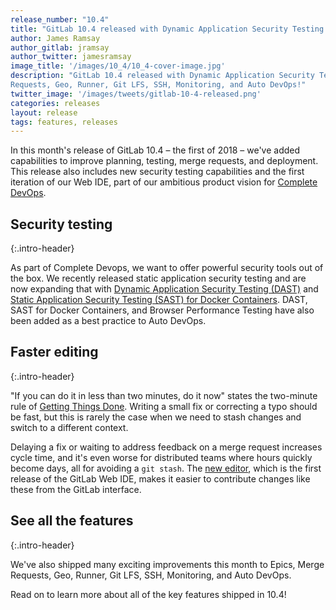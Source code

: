 ```yaml
---
release_number: "10.4"
title: "GitLab 10.4 released with Dynamic Application Security Testing and Web IDE (beta)"
author: James Ramsay
author_gitlab: jramsay
author_twitter: jamesramsay
image_title: '/images/10_4/10_4-cover-image.jpg'
description: "GitLab 10.4 released with Dynamic Application Security Testing, SAST for Docker Containers, Web IDE editor (beta), and improvements to Epics, Merge
Requests, Geo, Runner, Git LFS, SSH, Monitoring, and Auto DevOps!"
twitter_image: '/images/tweets/gitlab-10-4-released.png'
categories: releases
layout: release
tags: features, releases
---
```


In this month's release of GitLab 10.4 – the first of 2018 – we've added
capabilities to improve planning, testing, merge requests, and deployment. This
release also includes new security testing capabilities and the first iteration of
our Web IDE, part of our ambitious product vision for
[Complete DevOps](/blog/2017/10/11/from-dev-to-devops/).

<!-- more -->

## Security testing
{:.intro-header}

As part of Complete Devops, we want to offer powerful security tools out of the
box. We recently released static application security testing and are now
expanding that with
[Dynamic Application Security Testing (DAST)](#dynamic-application-security-testing-dast)
and
[Static Application Security Testing (SAST) for Docker Containers](#sast-for-docker-containers).
DAST, SAST for Docker Containers, and Browser Performance Testing have also
been added as a best practice to Auto DevOps.

## Faster editing
{:.intro-header}

"If you can do it in less than two minutes, do it now" states the two-minute
rule of [Getting Things Done](https://en.wikipedia.org/wiki/Getting_Things_Done).
Writing a small fix or correcting a typo should be fast, but this is rarely the
case when we need to stash changes and switch to a different context.

Delaying a fix or waiting to address feedback on a merge request increases
cycle time, and it's even worse for distributed teams where hours quickly become days,
all for avoiding a `git stash`. The [new editor](#web-ide-editor-beta), which is
the first release of the GitLab Web IDE,
makes it easier to contribute changes like these from the GitLab interface.

## See all the features
{:.intro-header}

We've also shipped many exciting improvements this month to Epics, Merge
Requests, Geo, Runner, Git LFS, SSH, Monitoring, and Auto DevOps.

Read on to learn more about all of the key features shipped in 10.4!
